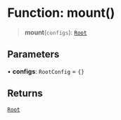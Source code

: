 # Function: mount()

> **mount**(`configs`): [`Root`](../classes/Root)

## Parameters

• **configs**: `RootConfig` = `{}`

## Returns

[`Root`](../classes/Root)
